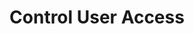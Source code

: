 ---
sidebar_position: 1
title: "Control User Access"
sidebar_label: "Control User Access"
description: "Regulate individual user privileges in Debian systems - manage user access rights, control login permissions, setup user restrictions, and implement user-based security policies."
keywords:
  - "debian user access control"
  - "user privileges"
  - "login permissions"
  - "user restrictions"
  - "user-based security"
tags:
  - debian
  - user-access-control
  - user-privileges
  - login-control
  - user-security
slug: /linux/debian/security/access-control/control-user-access
---